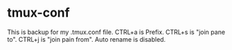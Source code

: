 # tmux-conf
This is backup for my .tmux.conf file. CTRL+a is Prefix. CTRL+s is "join pane to". CTRL+j is "join pain from". Auto rename is disabled.
